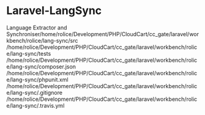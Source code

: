 # Laravel-LangSync
Language Extractor and Synchroniser/home/rolice/Development/PHP/CloudCart/cc_gate/laravel/workbench/rolice/lang-sync/src
/home/rolice/Development/PHP/CloudCart/cc_gate/laravel/workbench/rolice/lang-sync/tests
/home/rolice/Development/PHP/CloudCart/cc_gate/laravel/workbench/rolice/lang-sync/composer.json
/home/rolice/Development/PHP/CloudCart/cc_gate/laravel/workbench/rolice/lang-sync/phpunit.xml
/home/rolice/Development/PHP/CloudCart/cc_gate/laravel/workbench/rolice/lang-sync/.gitignore
/home/rolice/Development/PHP/CloudCart/cc_gate/laravel/workbench/rolice/lang-sync/.travis.yml
